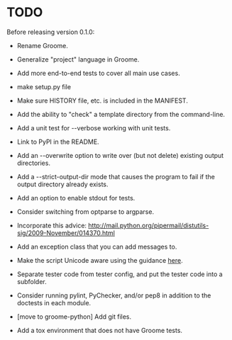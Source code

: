 TODO
====

Before releasing version 0.1.0:

 * Rename Groome.
 * Generalize "project" language in Groome.
 * Add more end-to-end tests to cover all main use cases.
 * make setup.py file
 * Make sure HISTORY file, etc. is included in the MANIFEST.

* Add the ability to "check" a template directory from the command-line.
* Add a unit test for --verbose working with unit tests.
* Link to PyPI in the README.
* Add an --overwrite option to write over (but not delete) existing output
  directories.
* Add a --strict-output-dir mode that causes the program to fail if
  the output directory already exists.
* Add an option to enable stdout for tests.
* Consider switching from optparse to argparse.
* Incorporate this advice:
    http://mail.python.org/pipermail/distutils-sig/2009-November/014370.html
* Add an exception class that you can add messages to.
* Make the script Unicode aware using the guidance [here](http://docs.python.org/howto/unicode.html).
* Separate tester code from tester config, and put the tester code into
  a subfolder.
* Consider running pylint, PyChecker, and/or pep8 in addition to the
  doctests in each module.
* [move to groome-python] Add git files.
* Add a tox environment that does not have Groome tests.
